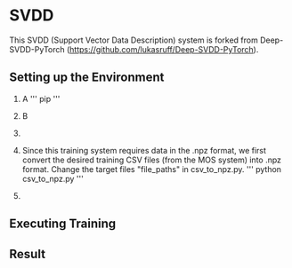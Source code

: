 # SVDD

This SVDD (Support Vector Data Description) system is forked from Deep-SVDD-PyTorch (https://github.com/lukasruff/Deep-SVDD-PyTorch).

## Setting up the Environment

1. A
   '''
   pip
   '''

2. B

3.

4. Since this training system requires data in the .npz format, we first convert the desired training CSV files (from the MOS system) into .npz format. Change the target files "file_paths" in csv_to_npz.py.
   '''
   python csv_to_npz.py
   '''

5.

## Executing Training

## Result
